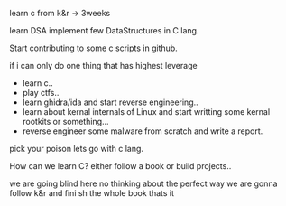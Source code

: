 learn c from k&r -> 3weeks

learn DSA implement few DataStructures in C lang.

Start contributing to some c scripts in github.


if i can only do one thing that has highest leverage 
- learn c..
- play ctfs..
- learn ghidra/ida and start reverse engineering..
- learn about kernal internals of Linux and start writting some kernal rootkits or something...
- reverse engineer some malware from scratch and write a report.


pick your poison
lets go with c lang.


How can we learn C? either follow a book or build projects..

we are going blind here no thinking about the perfect way we are gonna follow k&r and fini
sh the whole book thats it